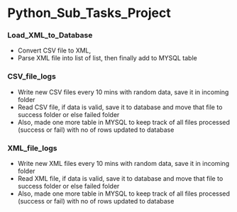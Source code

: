 # Python_Sub_Tasks_Project
### Load_XML_to_Database
* Convert CSV file to XML, 
* Parse XML file into list of list, then finally add to MYSQL table
### CSV_file_logs
* Write new CSV files every 10 mins with random data, save it in incoming folder
* Read CSV file, if data is valid, save it to database and move that file to success folder or else failed folder
* Also, made one more table in MYSQL to keep track of all files processed (success or fail) with no of rows updated to database
### XML_file_logs
* Write new XML files every 10 mins with random data, save it in incoming folder
* Read XML file, if data is valid, save it to database and move that file to success folder or else failed folder
* Also, made one more table in MYSQL to keep track of all files processed (success or fail) with no of rows updated to database
